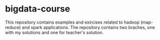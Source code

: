 # bigdata-course
This repository contains examples and exircises related to hadoop (map-reduce) and spark applications. The repository contains two braches, one with my solutions and one for teacher's solution.
